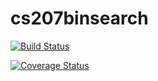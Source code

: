 
# cs207binsearch

[![Build Status](https://travis-ci.org/lshen2009/cs207binsearch.svg?branch=master)](https://travis-ci.org/lshen2009/cs207binsearch)

[![Coverage Status](https://coveralls.io/repos/github/lshen2009/cs207binsearch/badge.svg?branch=master)](https://coveralls.io/github/lshen2009/cs207binsearch?branch=master)